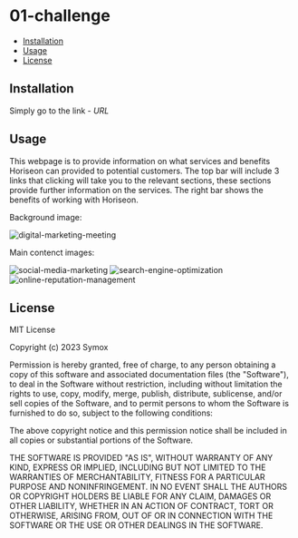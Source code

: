 # 01-challenge

* [Installation](#installation)
* [Usage](#usage)
* [License](#license)

## Installation

Simply go to the link - *URL* 

## Usage 

This webpage is to provide information on what services and benefits Horiseon can provided to potential customers.
The top bar will include 3 links that clicking will take you to the relevant sections, these sections provide further information on the services. The right bar shows the benefits of working with Horiseon.

Background image:

![digital-marketing-meeting](./assets/images/digital-marketing-meeting.jpg)

Main contenct images:

![social-media-marketing](./assets/images/social-media-marketing.jpg)
![search-engine-optimization](./assets/images/search-engine-optimization.jpg)
![online-reputation-management](./assets/images/online-reputation-management.jpg)

## License

MIT License

Copyright (c) 2023 Symox

Permission is hereby granted, free of charge, to any person obtaining a copy
of this software and associated documentation files (the "Software"), to deal
in the Software without restriction, including without limitation the rights
to use, copy, modify, merge, publish, distribute, sublicense, and/or sell
copies of the Software, and to permit persons to whom the Software is
furnished to do so, subject to the following conditions:

The above copyright notice and this permission notice shall be included in all
copies or substantial portions of the Software.

THE SOFTWARE IS PROVIDED "AS IS", WITHOUT WARRANTY OF ANY KIND, EXPRESS OR
IMPLIED, INCLUDING BUT NOT LIMITED TO THE WARRANTIES OF MERCHANTABILITY,
FITNESS FOR A PARTICULAR PURPOSE AND NONINFRINGEMENT. IN NO EVENT SHALL THE
AUTHORS OR COPYRIGHT HOLDERS BE LIABLE FOR ANY CLAIM, DAMAGES OR OTHER
LIABILITY, WHETHER IN AN ACTION OF CONTRACT, TORT OR OTHERWISE, ARISING FROM,
OUT OF OR IN CONNECTION WITH THE SOFTWARE OR THE USE OR OTHER DEALINGS IN THE
SOFTWARE.
